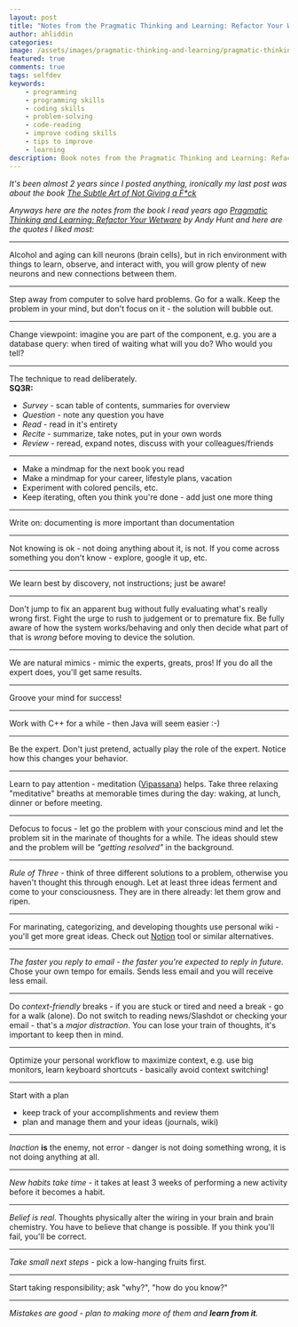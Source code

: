 ```yaml
---
layout: post
title: "Notes from the Pragmatic Thinking and Learning: Refactor Your Wetware"
author: ahliddin
categories:
image: /assets/images/pragmatic-thinking-and-learning/pragmatic-thinking-and-learning.png
featured: true
comments: true
tags: selfdev
keywords:
    - programming
    - programming skills
    - coding skills
    - problem-solving
    - code-reading
    - improve coding skills
    - tips to improve
    - learning
description: Book notes from the Pragmatic Thinking and Learning: Refactor Your Wetware
---
```


*It's been almost 2 years since I posted anything, ironically my last post was about the book  [The Subtle Art of Not Giving a F*ck](https://programmer9.com/2019/02/17/booknotes-the-subtle-art-of-not-giving-a-f_ck.html)*

*Anyways here are the notes from the book I read years ago [Pragmatic Thinking and Learning: Refactor Your Wetware](https://pragprog.com/titles/ahptl/pragmatic-thinking-and-learning/) by Andy Hunt and here are the quotes I liked most:*

***
Alcohol and aging can kill neurons (brain cells), but in rich environment with things to learn, observe, and interact with, you will grow plenty of new neurons and new connections between them.

***
Step away from computer to solve hard problems. Go for a walk. Keep the problem in your mind, but don't focus on it - the solution will bubble out.

***
Change viewpoint: imagine you are part of the component, e.g. you are a database query: when tired of waiting what will you do? Who would you tell?

***
The technique to read deliberately.  
**SQ3R:**
- *Survey* - scan table of contents, summaries for overview
- *Question* - note any question you have
- *Read* - read in it's entirety
- *Recite* - summarize, take notes, put in your own words
- *Review* - reread, expand notes, discuss with your colleagues/friends

***
- Make a mindmap for the next book you read
- Make a mindmap for your career, lifestyle plans, vacation
- Experiment with colored pencils, etc.
- Keep iterating, often you think you're done - add just one more thing

***
Write on: documenting is more important than documentation

***
Not knowing is ok - not doing anything about it, is not. If you come across something you don't know - explore, google it up, etc.

***
We learn best by discovery, not instructions; just be aware! 

***
Don't jump to fix an apparent bug without fully evaluating what's really wrong first. 
Fight the urge to rush to judgement or to premature fix.
Be fully aware of how the system works/behaving and only then decide what part of that is *wrong* before moving to device the solution.

***
We are natural mimics - mimic the experts, greats, pros! If you do all the expert does, you'll get same results.

***
Groove your mind for success!

***
Work with C++ for a while - then Java will seem easier :-)

***
Be the expert. Don't just pretend, actually play the role of the expert. Notice how this changes your behavior. 

***
Learn to pay attention - meditation ([Vipassana](https://en.wikipedia.org/wiki/Vipassan%C4%81)) helps.
Take three relaxing "meditative" breaths at memorable times during the day: waking, at lunch, dinner or before meeting.

***
Defocus to focus - let go the problem with your conscious mind and let the problem sit in the marinate of thoughts for a while.
The ideas should stew and the problem will be *"getting resolved"* in the background. 

***
*Rule of Three* - think of three different solutions to a problem, otherwise you haven't thought this through enough. 
Let at least three ideas ferment and come to your consciousness. They are in there already: let them grow and ripen.

***
For marinating, categorizing, and developing thoughts use personal wiki - you'll get more great ideas. 
Check out [Notion](notion.com) tool or similar alternatives.

***
*The faster you reply to email - the faster you're expected to reply in future.* Chose your own tempo for emails.
Sends less email and you will receive less email.

***
Do *context-friendly* breaks - if you are  stuck or tired and need a break - go for a walk (alone).
Do not switch to reading news/Slashdot or checking your email - that's a *major distraction*.
You can lose your train of thoughts, it's important to keep then in mind.

***
Optimize your personal workflow to maximize context, e.g. use big monitors, learn keyboard shortcuts - basically avoid context switching!

***
Start with a plan 
- keep track of your accomplishments and review them
- plan and manage them and your ideas (journals, wiki)

***
*Inaction* **is** the enemy, not error - danger is not doing something wrong, it is not doing anything at all.

***
*New habits take time* - it takes at least 3 weeks of performing a new activity before it becomes a habit.

***
*Belief is real*. Thoughts physically alter the wiring in your brain and brain chemistry. 
You have to believe that change is possible. If you think you'll fail, you'll be correct. 

***
*Take small next steps* - pick a low-hanging fruits first. 

***
Start taking responsibility; ask "why?", "how do you know?"

***
*Mistakes are good - plan to making more of them and **learn from it**.* 
  




